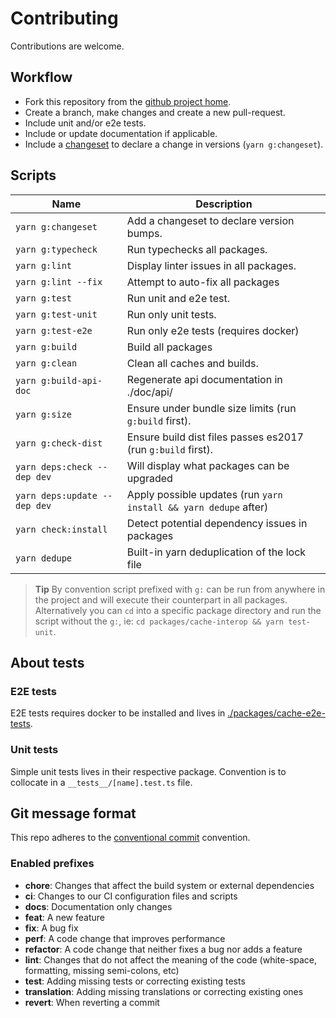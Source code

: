 # Contributing

Contributions are welcome.

## Workflow

- Fork this repository from the [github project home](https://www.github.com/soluble-io/cache-interop).
- Create a branch, make changes and create a new pull-request.
- Include unit and/or e2e tests.
- Include or update documentation if applicable.
- Include a [changeset](https://github.com/atlassian/changesets) to declare a change in versions (`yarn g:changeset`).

## Scripts

| Name                         | Description                                                      |
|------------------------------|------------------------------------------------------------------|
| `yarn g:changeset`           | Add a changeset to declare version bumps.                        |
| `yarn g:typecheck`           | Run typechecks all packages.                                     |
| `yarn g:lint`                | Display linter issues in all packages.                           |
| `yarn g:lint --fix`          | Attempt to auto-fix all packages                                 |
| `yarn g:test`                | Run unit and e2e test.                                           |
| `yarn g:test-unit`           | Run only unit tests.                                             |
| `yarn g:test-e2e`            | Run only e2e tests (requires docker)                             |
| `yarn g:build`               | Build all packages                                               |
| `yarn g:clean`               | Clean all caches and builds.                                     |
| `yarn g:build-api-doc`       | Regenerate api documentation in ./doc/api/                       |
| `yarn g:size`                | Ensure under bundle size limits (run `g:build` first).           |
| `yarn g:check-dist`          | Ensure build dist files passes es2017 (run `g:build` first).     |
| `yarn deps:check --dep dev`  | Will display what packages can be upgraded                       |
| `yarn deps:update --dep dev` | Apply possible updates (run `yarn install && yarn dedupe` after) |
| `yarn check:install`         | Detect potential dependency issues in packages                   |
| `yarn dedupe`                | Built-in yarn deduplication of the lock file                     |

> **Tip** By convention script prefixed with `g:` can be run from anywhere in the project and will execute their
> counterpart in all packages. Alternatively you can `cd` into a specific package directory and run the script
> without the `g:`, ie: `cd packages/cache-interop && yarn test-unit`.

## About tests

### E2E tests

E2E tests requires docker to be installed and lives in [./packages/cache-e2e-tests](./packages/cache-e2e-tests/test/suites).

### Unit tests

Simple unit tests lives in their respective package. Convention is to collocate in a `__tests__/[name].test.ts` file.

## Git message format

This repo adheres to the [conventional commit](https://www.conventionalcommits.org/en/v1.0.0/) convention.

### Enabled prefixes

- **chore**: Changes that affect the build system or external dependencies
- **ci**: Changes to our CI configuration files and scripts
- **docs**: Documentation only changes
- **feat**: A new feature
- **fix**: A bug fix
- **perf**: A code change that improves performance
- **refactor**: A code change that neither fixes a bug nor adds a feature
- **lint**: Changes that do not affect the meaning of the code (white-space, formatting, missing semi-colons, etc)
- **test**: Adding missing tests or correcting existing tests
- **translation**: Adding missing translations or correcting existing ones
- **revert**: When reverting a commit

